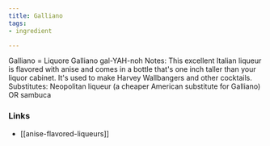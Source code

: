 ```yaml
---
title: Galliano
tags:
- ingredient

---
```

Galliano = Liquore Galliano gal-YAH-noh Notes: This excellent Italian liqueur is flavored with anise and comes in a bottle that's one inch taller than your liquor cabinet. It's used to make Harvey Wallbangers and other cocktails. Substitutes: Neopolitan liqueur (a cheaper American substitute for Galliano) OR sambuca

### Links

* [[anise-flavored-liqueurs]]
